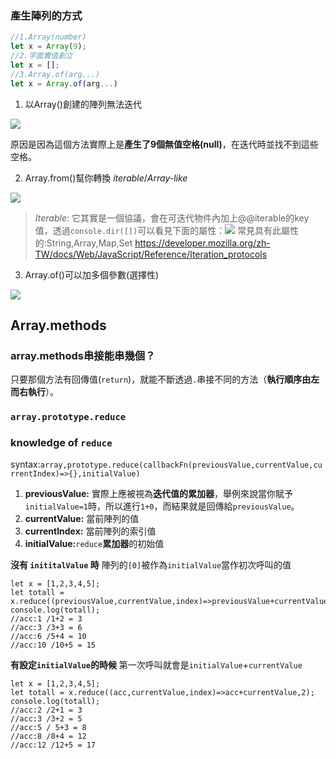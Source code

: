 ### 產生陣列的方式

```js
//1.Array(number)
let x = Array(9);
//2.字面實值創立
let x = [];
//3.Array.of(arg...)
let x = Array.of(arg...)
```

1. 以Array()創建的陣列無法迭代

![](https://i.imgur.com/8CaCXhx.png)

原因是因為這個方法實際上是**產生了9個無值空格(null)**，在迭代時並找不到這些空格。

2. Array.from()幫你轉換 *iterable*/*Array-like*

![](https://i.imgur.com/VpGbmaF.png)

>*Iterable*:
它其實是一個協議，會在可迭代物件內加上@@iterable的key值，透過`console.dir([])`可以看見下面的屬性：![](https://i.imgur.com/NzXYQqK.png)
常見具有此屬性的:String,Array,Map,Set
https://developer.mozilla.org/zh-TW/docs/Web/JavaScript/Reference/Iteration_protocols


3. Array.of()可以加多個參數(選擇性)

![](https://i.imgur.com/jzbwhJu.png)



## Array.methods
### array.methods串接能串幾個？
只要那個方法有回傳值(`return`)，就能不斷透過`.`串接不同的方法（**執行順序由左而右執行**）。
### `array.prototype.reduce`
### knowledge of `reduce` 

syntax:`array,prototype.reduce(callbackFn(previousValue,currentValue,currentIndex)=>{},initialValue)`

1. **previousValue:** 實際上應被視為**迭代值的累加器**，舉例來說當你賦予`initialValue=1`時，所以進行`1+0`，而結果就是回傳給`previousValue`。
2. **currentValue:** 當前陣列的值
3. **currentIndex:** 當前陣列的索引值
4. **initialValue:**`reduce`**累加器**的初始值

**沒有 `inititalValue` 時**
陣列的`[0]`被作為`initialValue`當作初次呼叫的值
```javascript=
let x = [1,2,3,4,5];
let totall = x.reduce((previousValue,currentValue,index)=>previousValue+currentValue);
console.log(totall);
//acc:1 /1+2 = 3
//acc:3 /3+3 = 6
//acc:6 /5+4 = 10
//acc:10 /10+5 = 15
```

**有設定`initialValue`的時候**
第一次呼叫就會是`initialValue`+`currentValue`
```javascript=
let x = [1,2,3,4,5];
let totall = x.reduce((acc,currentValue,index)=>acc+currentValue,2);
console.log(totall);
//acc:2 /2+1 = 3
//acc:3 /3+2 = 5
//acc:5 / 5+3 = 8
//acc:8 /8+4 = 12
//acc:12 /12+5 = 17
```